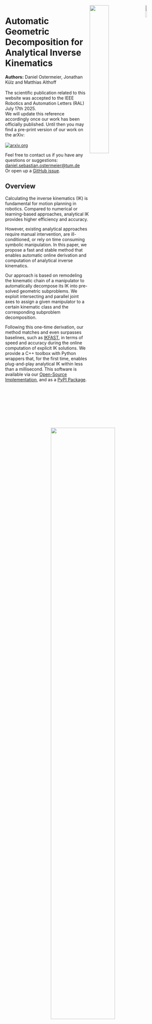 <h1>
  <img width=10% align="right" src="Images/TUM_Logo_blau_rgb_p.png"/>
  <img width=35% align="right" src="Images/CPS_Group_Logo.png"/>
  <br>
  Automatic Geometric Decomposition for Analytical Inverse Kinematics
  <br>
</h1>

**Authors:** Daniel Ostermeier,
Jonathan Külz and Matthias Althoff<br><br>
The scientific publication related to this website was accepted to the IEEE Robotics and Automation Letters (RAL) July 17th 2025.<br>
We will update this reference accordingly once our work has been officially published.
Until then you may find a pre-print version of our work on the arXiv:
<br><br>
[![arxiv.org](https://img.shields.io/badge/cs.RO-%09arXiv%3A2409.14815-red)](https://arxiv.org/abs/2409.14815)<br>


Feel free to contact us if you have any questions or suggestions:
daniel.sebastian.ostermeier@tum.de<br>
Or open up a [GitHub issue](https://github.com/OstermD/EAIK/issues).
## Overview
Calculating the inverse kinematics (IK) is fundamental for motion planning in robotics. Compared to numerical
or learning-based approaches, analytical IK provides higher
efficiency and accuracy. 

However, existing analytical approaches
require manual intervention, are ill-conditioned, or rely on time consuming symbolic manipulation. In this paper, we propose a
fast and stable method that enables automatic online derivation
and computation of analytical inverse kinematics. 

Our approach
is based on remodeling the kinematic chain of a manipulator
to automatically decompose its IK into pre-solved geometric
subproblems. We exploit intersecting and parallel joint axes
to assign a given manipulator to a certain kinematic class
and the corresponding subproblem decomposition.

Following this one-time derivation, our method matches and even surpasses baselines, such
as [IKFAST](https://docs.ros.org/en/kinetic/api/moveit_tutorials/html/doc/ikfast/ikfast_tutorial.html), in terms of speed and accuracy during the online
computation of explicit IK solutions. We provide a C++
toolbox with Python wrappers that, for the first time, enables
plug-and-play analytical IK within less than a millisecond.
This software is available via our [Open-Source Implementation](https://github.com/OstermD/EAIK), and as a [PyPI Package](https://pypi.org/project/EAIK/#description).

<figure figcaption align="center">
  <img align="center" width="70%" src="Images/Titlefigure.png"/>
  <figcaption>A fictitious robot is shown in a desired pose. We solve its IK by decomposing it into pre-solved
subproblems with geometric meaning. One subproblem is visualized here. The desired rotation induced by
the last three joints is denoted 3^R_6. Joint axes are denoted h4, h5, h6. Red points indicate a unit offset along
the corresponding joint axis (dashed lines) from the point where the axes intersect—the center of a spherical
wrist. The grey and blue circles represent full rotations of these offsets about the joint axes 4 and 5. The
desired angles θ_4, θ_5 and θ′_
4, θ′_5 are determined by the intersections of the circles (black dots).
  </figcaption>
</figure>

<br>

The current implementation supports automatic derivation of solutions for the following 6R and 5R manipulators, as well as their mirrored version (switched base and endeffector), and all non-redundant 1-4R manipulators.
In addition, we allow the user to solve arbitrary nR manipulators that, by locking individual joints, corrspond to one of the below kinematic families.

<br>
<figure figcaption align="center">
  <img src="Images/Kinematic_types.png"/>
  <figcaption>Robot configurations (without their mirrored version) that can be solved by the current EAIK implementation. NR-Robots that contain these structures as kinematic subchains are solvable if the leftover redundant joints are locked in place.
  For the 5R manipulators, all (non-redundant) specializations of the shown classes (i.e., with additional intersecting/parallel axes) are solvable as well.</figcaption>
</figure>

<br>

We implement an user friendly interface for parametrizing a robot by a URDF file, DH parameters, or simply the homogeneous transformations that correspond to the joint axes placements.

The following figure shows an overview of our interface and a superficial showcase of our method:

<figure figcaption align="center">
  <img src="Images/Poster_Method.png"/>
</figure>

If you require a vast amount of IK problems to be computed at once, we also implement a multithreaded batched version that allows you to make full use of your processor.

## Derivations on 1R, 2R, 3R, 4R and 5R Manipulators
While all necessary derivations for 6R manipulators are either contained within our submitted paper, or the initial publication of [Elias et al.](#credits), the derivations needed for the subproblem decompositions for 1-5R manipulators are too lengthy to be contained within our paper.
Instead, we outsource this information into the following [PDF](https://github.com/OstermD/EAIK/blob/webpage/PDFs/EAIK_extended_appendix.pdf): <br>
<figure align="center">
<a href="PDFs/EAIK_extended_appendix.pdf" class="image"><img align="center" src="Images/PDF_preview.png" alt="" width="40%"></a>
</figure>

## Installation
## Dependencies and Installation
We use [Eigen 3.4](https://eigen.tuxfamily.org/index.php?title=Main_Page) for a fast implementation of the linear algebra operations within this toolbox.
Make sure you have your Eigen headers placed in their standard directory ('/usr/include/eigen3', '/usr/local/include/eigen3') - otherwise the following step will not work for you.

We suggest using our pip-installable [PyPI package](https://pypi.org/project/EAIK/#description). Simply use the following command on your Linux machine:

```
pip install EAIK
```

<br>

If you want to directly use the C++ functionality as a library and skip the Python wrapper, simply clone our [GitHub Repository](https://github.com/OstermD/EAIK) and follow the following steps.


Make sure to clone the external dependencies of this library using:
```
$ git clone --recurse-submodules git@github.com:OstermD/EAIK.git
```
Then build the EAIK C++ library by using:

```
$ mkdir EAIK/CPP/src/build && cd EAIK/CPP/src/build
$ cmake ..
$ make
```



## Usage Example
We currently provide support parametrizing a robot via DH parameters, homogeneous transformations of each joint in zero-pose with respect to the basis, as well as [ROS URDF](http://wiki.ros.org/urdf) files.
Some quick examples that demonstrate the usability of our implementation are shown in the following code-snippets:

#### DH Parameters
```python
import numpy as np
from eaik.IK_DH import DhRobot

"""
Example DH parametrization + forward kinematics for a random robot kinematic
"""

d = np.array([0.67183, 0.13970, 0, 0.43180, 0, 0.0565])
alpha = np.array([-np.pi/2, 0, np.pi/2, -np.pi/2, np.pi/2, 0])
a = np.array([0,0.43180, -0.02032, 0,0,0])
bot = Robot(alpha, a, d)

print(bot.hasKnownDecomposition())
print(bot.fwdKin(np.array([1,1,1,1,1,1])))

```

#### Robot from a URDF file and IK on random poses
```python
import numpy as np
import random
from eaik.IK_URDF import UrdfRobot
import evaluate_ik as eval


def urdf_example(path, batch_size):
    """
    Loads spherical-wrist robot from urdf, calculates IK using subproblems and checks the solution for a certian batch size
    """

    bot = UrdfRobot(path)

    # Example desired pose
    test_angles = []
    for i in range(batch_size):
        rand_angles = np.array([random.random(), random.random(), random.random(), random.random(), random.random(),random.random()])
        rand_angles *= 2*np.pi
        test_angles.append(rand_angles)
    poses = []

    for angles in test_angles:
       poses.append(bot.fwdKin(angles))
        
    for pose in poses:
        ik_solutions = bot.IK(pose)

        # Print forward kinematics for all solutions
        for Q in ik_solutions.Q:
            pose_fwd = bot.fwdKin(Q)
            print(pose_fwd)
```
Even more examples for the python interface are available [here](https://github.com/OstermD/EAIK/tree/main/src/eaik/examples).

#### Using the C++ Library
The example below is just a small code snipped. As the C++ code quickly becomes more evolved, we recommend to look into the [Software Tests](https://github.com/OstermD/EAIK/tree/main/CPP/Tests) we wrote for the C++ side. 
The code there can also be used as an example on how you can use our library in a bigger project that, e.g., requires checks for least-square solutions etc.

```C
#include <eigen3/Eigen/Dense>
#include <vector>

#include "EAIK.h"

const Eigen::Vector3d zv(0, 0, 0);
const Eigen::Vector3d ex(1, 0, 0);
const Eigen::Vector3d ey(0, 1, 0);
const Eigen::Vector3d ez(0, 0, 1);

double rand_angle(); // Just some random angle in [0; 2pi)

void ik_7R_KUKA_R800()
{
  // Robot configuration for KUKA LBR iiwa 7 R800

  // Define axes unit vectors
  Eigen::Matrix<double, 3, 7> H;
  H << ez, ey, ez, -ey, ez, ey, ez;

  // Define offsets between reference points on joint axes
  Eigen::Matrix<double, 3, 8> P;
  P << (0.15 + 0.19) * ez, 
        zv, 0.21 * ez, 
        0.19 * ez, 
        (0.21 + 0.19) * ez, 
        zv, 
        zv, 
        (0.081 + 0.045) * ez;

  // Kuka R800 with q3 locked in random configuration
  double q3_angle = rand_angle();

  // Create Robot
  EAIK::Robot kukaR800(H, P, 
                        Eigen::Matrix<double, 3, 3>::Identity(), 
                        {std::pair<int, double>(2, q3_angle)});

  // Forward Kinematics
  IKS::Homogeneous_T ee_pose = kukaR800.fwdkin(std::vector{
      rand_angle(), 
      rand_angle(),
      q3_angle, 
      rand_angle(), 
      rand_angle(), 
      rand_angle(), 
      rand_angle()
      });
  
  // Inverse Kinematics
  IKS::IK_Solution solution = robot.calculate_IK(ee_pose);
}

void main()
{
  ik_7R_KUKA_R800();
}
```

Again, if you are stuck somewhere or have open questions feel free to reach out to us.

## Solution-Consistency at Workspace Boundaries and Singularities
In the following experiments we compare the consistency of our method in the proximity of workspace Boundaries to that of IKFast.
While [Elias et al.](#credits) already showed similar experiments,e.g., in their Figure 4 and 5, or on the example of the ABB IRB 6640 manipulator [in this Video](https://www.youtube.com/watch?v=XS1EA3Nls_k), an explicit comparison to IKFast further emphasizes the benefit in using our method for automatic decomposition alongside their stable subproblem solutions.
We do this by the example of the Schunk Powerball LWA-4P manipulator—a modularizable 6R manipulator with a spherical wrist and two consecutive intersecting axes in its base.

#### Experiment 1
For the first experiment, we consider a linear end-effector trajectory reaching from a start position of (x, y, z) = (0m, 0m, 0.5m) to an end position (x, y, z) = (0m, 0m, 1.0m) and back. 
We align the orientation of the end effector with that of the base of the robot and keep it constant throughout the whole trajectory. <br>

In this example, all points along the trajectory with a z-coordinate smaller than or equal to 0.8m are reachable by the manipulator (neglecting joint limits and self-collisions). However, the first and last axis of the LWA-4P are collinear at every point along this trajectory—the manipulator is always in a singular configuration. Hence,
infinitely many IK solutions exist for each point along this trajectory with z ≤ 0.8m. On the other hand, all points with a z-coordinate larger than 0.8m are placed outside the workspace of the manipulator—no IK solution exists for any of these points. We sample 100 discrete points along this trajectory and try to compute the IK solution for each point. We obtain the following results:

* When using IKFast, we get no solution at all for any point along this trajectory. Consequently, we can neither visualize the joint trajectories nor an animation of the manipulator following any obtained solutions.
* When using our method (EAIK), we obtain at least one IK solution for any point along the trajectory.
For points where z ≤ 0.8m, this solution is analytically correct with an error in the magnitude of double-precision accuracy. For points where z > 0.8m, this solution is a least-squares solution to the underlying
subproblems as discussed in our manuscript under Section IV-B. We linearly interpolate between the
discrete samples in joint space to obtain the joint trajectories in the following figure. While the solutions
to the subproblems in [Elias et al.](#credits) are unable to represent the full infinite solution space that arises from singular
configurations, they still yield at least one consistent and analytically accurate solution.<br>
The following animation shows a simplified LWA-4P model that executes the IK solutions obtained via our method (EAIK). Blue arrows resemble the joint axes of the manipulator, while the pink bars resemble its links.
Green points represent the commanded positions while exiting the workspace, while red points represent the commanded positions when re-entering the manipulator's workspace (100 points in total).

<figure figcaption align="center">
  <img width="60%" src="Images/Eaik_wsb_animation.gif"/>
</figure>

When using our method (EAIK), we obtain sensible joint angles even when commanding poses outside of the workspace of the manipulator or during singular configurations.
When the manipulator reaches its workspace boundary, our method returns feasible least-squares solutions. 
The figure below visualizes the obtained joint trajectories, as well as the desired and actual end effector positions.
<figure figcaption align="center">
  <img src="Images/EAIK_wsb_plot.png"/>
</figure>

#### Experiment 2

For the second experiment, we induce a slight offset to the trajectory from Experiment 1 along the y-axis.
The new trajectory starts with the end-effector position (x, y, z) = (0m, −0.001m, 0.5m), reaches to the
position (x, y, z) = (0m, −0.001m, 1.0m) and goes back to (x, y, z) = (0m, −0.001m, 0.5m). Again, we sample
100 equidistant points from this trajectory and try to compute IK solutions via both IKFast and our method
(EAIK). <br>

Just like in the first experiment, every point on the trajectory with z ≤ 0.8m can be reached by the manipulator. This time, however, all these points are reachable in non-singular configurations. Therefore, there exists
only a finite set of IK solutions to each such point. For these points, both IKFast and our method yield the same solutions, which are accurate up to the expected floating-point precision.


For all points where z > 0.8m, no IK solution exists. However, in real-world situations, values that lie exactly on the workspace boundary can not be perfectly separated from those that lie beyond it. 
E.g., due to floating-point inaccuracies, a desired set-point of 0.8m may be represented as 0.8m + ϵ where 1 >> ϵ > 0. In these cases, IKFast again returns no solution at all. Our method, on the other hand, returns an IK solution that resembles the least-squares solution to the underlying subproblems. The error between the desired and actual error in the end-effector position is often negligible in such cases. These properties make the solutions returned by the subproblems in [Elias et al.](#credits), and thus the solutions provided by our method, consistent and stable even across workspace boundaries. 

**As the offset induced in the y-direction is quite small (1mm), the trajectory plot (and also the animation) of our method's performance in this experiment is indistinguishable by the human eye from the plot in the first experiment. We therefore refrain from plotting the same figures again and refer the reader to the visualizations in the prior experiment.**

The following animation shows a simplified LWA-4P model that executes the IK solutions obtained via IKFast for the trajectory in Experiment 2. Blue arrows resemble the joint axes of the manipulator, while the pink bars resemble its links.
Green points represent the commanded positions while exiting the workspace, while red points represent the commanded positions when re-entering the manipulator's workspace (100 points in total).
**If no feasible solution is obtained from the IK solver, the model disappears.**

<figure figcaption align="center">
  <img width="60%" src="Images/IKFast_wsb_animation.gif"/>
</figure>

IKFast fails to yield any solution when commanding positions outside the workspace or if the robot is in a singular configuration. 
The joint trajectories, as well as the commanded and executed end-effector positions, are displayed in the graphs above.

The trajectories resulting from IKFast are displayed in the plot below. Once the manipulator reaches its workspace boundary, IKFast returns no solution—the joint trajectories become discontinuous in this part of the plot.
<figure figcaption align="center">
  <img src="Images/IKFast_wsb_plot.png"/>
</figure>

## Performance
>**_NOTE:_** All of the following experiments were conducted on a computer with an AMD Ryzen 7 8-core processor and 64GB of DDR4 memory within Ubuntu 22.04.

We compare our method, i.e., the EAIK toolbox, to
different frameworks on common 6R manipulators: The UR5 robot (three parallel and two intersecting axes), the Puma
(spherical wrist and two intersecting axes), and the ABB IRB
6640 (spherical wrist and two parallel axes).
A Franka Emika Panda (spherical wrist) represents the category of redundant 7R robots, which we solve by joint-locking. We further
use two conceptual manipulators from [Elias et al.](#credits): The “Spherical”
(spherical wrist) and “3-Parallel” (three parallel axes) robot.
Besides IKFast, we also list the computation times on the numerical Gauss-Newton
(GN) and Levenberg-Marquard (LM) solvers implemented
in the [Python Robotics Toolbox](https://github.com/petercorke/robotics-toolbox-python). 

The following figure shows a comparison of the IK computation times of six representative manipulators on 5,000 randomly assigned end-effector poses (left) and the batch-times
on 10,000 random (analytically solvable) 6R manipulators (right). The measured times in (left) correspond to a single solution for the numerical approaches—which we marked with an asterisk—and the set of all possible solutions for EAIK, IKFast, and the method by [He et al.](#credits) respectively. In (left), we additionally include derivation times and only show our method along the numerical ones, as the derivation times of IKFast are too long for this task to finish within a reasonable time. Our method shows the smallest overall variance and, except for the Puma and Panda robot, consistently surpasses all other methods.
<figure figcaption align="center">
  <img src="Images/Computation_Times.png"/>
  <figcaption></figcaption>
</figure>

Further, we randomly generate 20 different 6R manipulators with their last three joints resembling a spherical wrist.
The chosen manipulators cover all decisive combinations of intersecting or parallel axes relevant to our current decomposition.
For these manipulators, the input to our method is a series of six homogeneous transformations that describe the position and orientation of the respective joints.
The time measurements were obtained by running a batch size of 100'000 derivations.

<figure figcaption align="center">
  <img src="Images/Speed_Boxplots.png"/>
  <figcaption>IK derivation (left) and computation times (right)</figcaption>
</figure>

We further compare our method to one of the current state-of-the-art methods for general analytical IK computation: [*IKFAST*](https://docs.ros.org/en/kinetic/api/moveit_tutorials/html/doc/ikfast/ikfast_tutorial.html).
We use five typical industrial 6R manipulators that comply with the Pieper criteria. The UR5 robot (three parallel and two intersecting axes), the Puma (spherical wrist and two intersecting axes), and the IRB 6640 (spherical wrist and two parallel axes) resemble real-world manipulators.
The Spherical (spherical wrist) and 3-Parallel (three parallel axes) robots, on the other hand, are made up by [Elias et al.](#credits)
The input to our implementation is an [*URDF*](https://wiki.ros.org/urdf) file that contains the manipulator's structure.
The input to IKFast is an equivalent [*COLLADA*](https://www.khronos.org/api/collada) XML file.

<figure figcaption align="center">
  <img width="30%" src="Images/Table_Speed_Comp.png"/>
  <figcaption>Table: IK-derivation times of IKFast and our method
</figcaption>
</figure>

We compare our approach to the learning-based approach
[*IKFlow*](https://github.com/jstmn/ikflow) by the 7R Franka Panda robot. As this robot
is inherently redundant, we need to set one joint angle in
advance (i.e., use joint locking) to solve the Panda robot
analytically, while IKFlow is able to make use of all seven
joints. Our experiments show a mean computation time of
75.07 μs for IKFlow (7507 μs per batch - IKFlow performs batched computation for 100 poses simultaneously) and 3.67 μs for our
method. However, by employing joint locking,
we can not sample from the same infinite solution space that
IKFlow makes use of, which leads to less diverse solutions.

The following figure shows the just mentioned values for the Panda robot, as well as the position and orientation errors that different methods resulted for non-redundant UR5 robot. 
<figure figcaption align="center">
  <img src="Images/panda_ur5_error.png"/>
  <figcaption>Computation times and position error for the Panda robot, as well as the UR5. The dashed red lines
indicates the repeatability precision of the robot according to its datasheet.</figcaption>
</figure>

## Accuracy
To further evaluate our implementation's accuracy, we sample 100 random poses throughout the workspace of a representative subset of the above mentioned manipulators.
We calculate the error metric of each solution by the Frobenius norm of the difference between the homogeneous transformation of our IK's result and the ground truth, i.e., the sum of the squared differences between the entries in the matrices.

<figure figcaption align="center">
  <img width="65%" src="Images/Table_Error_Average.png"/>
  <figcaption>Panda computation times and Error metric across 100 poses for three representative manipulators</figcaption>
</figure>


We further create 10'000 resampled bootstrap distributions (each 100 samples) and calculate their respective means.
The means of these resamplings, together with a bias corrected and accelerated ([B. Efron](#credits)) 95\% confidence interval, are visualized in the following figures:
<figure figcaption align="center">
  <img src="Images/Bootstrap_Distribution_Mean.png"/>
</figure>

## Credits
We adopt the solutions and overall canonical subproblem set from Elias et al.:<br>
A. J. Elias and J. T. Wen, “IK-Geo: Unified robot inverse kinematics
using subproblem decomposition,” Mechanism and Machine Theory,
vol. 209, no. 105971, 2025.<br>
Check out their publication and [implementation](https://github.com/rpiRobotics/ik-geo).

[*IKFAST*](https://docs.ros.org/en/kinetic/api/moveit_tutorials/html/doc/ikfast/ikfast_tutorial.html) - the analytical solver that we compare our implementation to - is part of the work of:<br>
R. Diankov. “Kinematics and Control of Robot Manipulators”. PhD thesis. Carnegie Mellon University Pittsburgh, Pennsylvania, 2010

[*IKFlow*](https://github.com/jstmn/ikflow) - the learning-based solver that we compare our implementation to - is part of the work of: B. Ames, J. Morgan, and G. Konidaris, “IKFlow: Generating diverse
inverse kinematics solutions,” IEEE Robotics and Automation Letters,
vol. 7, no. 3, 2022.

[Python Robotics Toolbox](https://github.com/petercorke/robotics-toolbox-python) - the toolbox we use to compare our implementation to numerical solvers - is part of the work of:
P. Corke and J. Haviland, “Not your grandmother’s toolbox–the
robotics toolbox reinvented for Python,” in Proc. of the IEEE Int.
Conf. on Robotics and Automation (ICRA), 2021, pp. 11 357–11 363

Y. He and S. Liu, “Analytical inverse kinematics for Franka Emika
Panda – a geometrical solver for 7-DOF manipulators with un-
conventional design,” in Proc. of the IEEE Int. Conf. on Control, Mechatronics and Automation (ICCMA), 2021, pp. 194–199

B. Efron. "Better Bootstrap Confidence Intervals". Journal of the American Statistical Association. Vol. 82, No. 397: 171–185, 1987